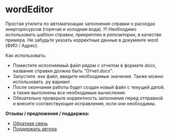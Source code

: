 # wordEditor
Простая утилита по автоматизации заполнения справки о расходах энергоресурсов (горячая и холодная вода).
!!! Необходимо использовать шаблон справки, прикреплен в репозитории, в качестве примера. Не забудьте указать корректные данные в документе word (ФИО / Адрес).

Как использовать:
- Поместите исполняемый файл рядом с отчетом в формате docx, название справки должно быть "Отчет.docx".
- Запустите .exe файл, введите необходимые значения. Также можно использовать .py вариант.
- После окончания работы будет создан новый файл с текущей датой, а также выполнены все необходимые вычисления. 
- Обязательно проверьте корректность заполнения перед отправкой и внесите соотвествующие исправления, если они необходимы.

**Отзывы / предложения / поддержка:**
- [Обратная связь](https://forms.yandex.ru/u/65295835c417f38583f5e98e/)
- [Поддержать автора](https://yoomoney.ru/to/410018929443837)
